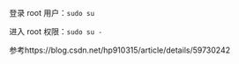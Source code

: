 登录 root 用户：`sudo su`

进入 root 权限：`sudo su -`

参考https://blog.csdn.net/hp910315/article/details/59730242

